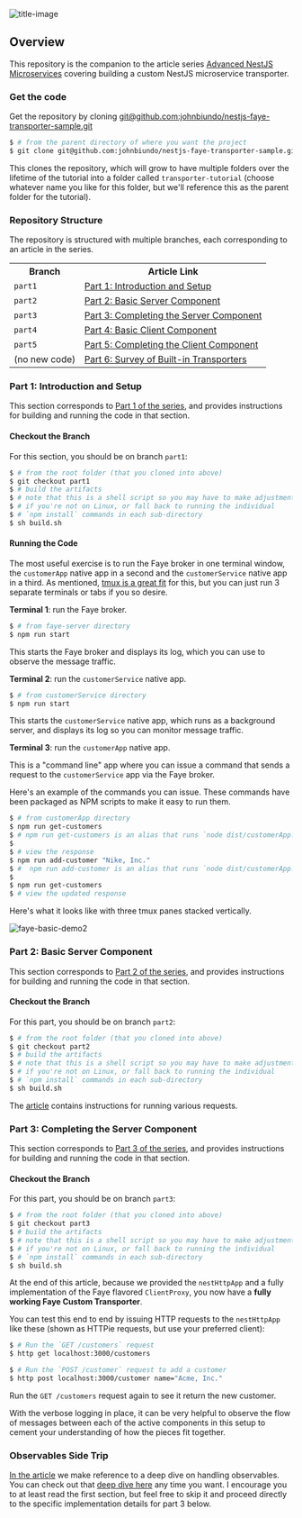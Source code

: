 ![title-image](https://user-images.githubusercontent.com/6937031/75204167-ff300e00-5724-11ea-8a22-721b8f5f97c5.gif)

## Overview

This repository is the companion to the article series [Advanced NestJS Microservices](<(https://dev.to/nestjs/build-a-custom-transporter-for-nestjs-microservices-dc6-temp-slug-6007254?preview=d3e07087758ff2aac037f47fb67ad5b465f45272f9c5c9385037816b139cf1ed089616c711ed6452184f7fb913aed70028a73e14fef8e3e41ee7c3fc#requestresponse)>) covering building a custom NestJS microservice transporter.

### Get the code

Get the repository by cloning [git@github.com:johnbiundo/nestjs-faye-transporter-sample.git](git@github.com:johnbiundo/nestjs-faye-transporter-sample.git)

```bash
$ # from the parent directory of where you want the project
$ git clone git@github.com:johnbiundo/nestjs-faye-transporter-sample.git transporter-tutorial
```

This clones the repository, which will grow to have multiple folders over the lifetime of the tutorial into a folder called `transporter-tutorial` (choose whatever name you like for this folder, but we'll reference this as the parent folder for the tutorial).

### Repository Structure

The repository is structured with multiple branches, each corresponding to an article in the series.

<table>
<tr>
<th>Branch</th><th>Article Link</th>
</tr>
<tr>
<td><code>part1</code></td><td><a href="https://dev.to/nestjs/build-a-custom-transporter-for-nestjs-microservices-dc6-temp-slug-6007254?preview=d3e07087758ff2aac037f47fb67ad5b465f45272f9c5c9385037816b139cf1ed089616c711ed6452184f7fb913aed70028a73e14fef8e3e41ee7c3fc#requestresponse">Part 1: Introduction and Setup</a></td>
</tr>
<tr>
<td><code>part2</code></td><td><a href="https://dev.to/nestjs/build-a-custom-transporter-for-nestjs-microservices-dc6-temp-slug-6007254?preview=d3e07087758ff2aac037f47fb67ad5b465f45272f9c5c9385037816b139cf1ed089616c711ed6452184f7fb913aed70028a73e14fef8e3e41ee7c3fc#requestresponse">Part 2: Basic Server Component</a></td>
</tr>
<tr>
<td><code>part3</code></td><td><a href="https://dev.to/nestjs/build-a-custom-transporter-for-nestjs-microservices-dc6-temp-slug-6007254?preview=d3e07087758ff2aac037f47fb67ad5b465f45272f9c5c9385037816b139cf1ed089616c711ed6452184f7fb913aed70028a73e14fef8e3e41ee7c3fc#requestresponse">Part 3: Completing the Server Component</a></td>
</tr>
<tr>
<td><code>part4</code></td><td><a href="https://dev.to/nestjs/build-a-custom-transporter-for-nestjs-microservices-dc6-temp-slug-6007254?preview=d3e07087758ff2aac037f47fb67ad5b465f45272f9c5c9385037816b139cf1ed089616c711ed6452184f7fb913aed70028a73e14fef8e3e41ee7c3fc#requestresponse">Part 4: Basic Client Component</a></td>
</tr>
<tr>
<td><code>part5</code></td><td><a href="https://dev.to/nestjs/build-a-custom-transporter-for-nestjs-microservices-dc6-temp-slug-6007254?preview=d3e07087758ff2aac037f47fb67ad5b465f45272f9c5c9385037816b139cf1ed089616c711ed6452184f7fb913aed70028a73e14fef8e3e41ee7c3fc#requestresponse">Part 5: Completing the Client Component</a></td>
</tr>
<tr>
<td>(no new code)</td><td><a href="https://dev.to/nestjs/build-a-custom-transporter-for-nestjs-microservices-dc6-temp-slug-6007254?preview=d3e07087758ff2aac037f47fb67ad5b465f45272f9c5c9385037816b139cf1ed089616c711ed6452184f7fb913aed70028a73e14fef8e3e41ee7c3fc#requestresponse">Part 6: Survey of Built-in Transporters</a></td>
</tr>
</table>

### Part 1: Introduction and Setup

This section corresponds to [Part 1 of the series](https://dev.to/nestjs/build-a-custom-transporter-for-nestjs-microservices-dc6-temp-slug-6007254?preview=d3e07087758ff2aac037f47fb67ad5b465f45272f9c5c9385037816b139cf1ed089616c711ed6452184f7fb913aed70028a73e14fef8e3e41ee7c3fc#requestresponse), and provides instructions for building and running the code in that section.

#### Checkout the Branch

For this section, you should be on branch `part1`:

```bash
$ # from the root folder (that you cloned into above)
$ git checkout part1
$ # build the artifacts
$ # note that this is a shell script so you may have to make adjustments
$ # if you're not on Linux, or fall back to running the individual
$ # `npm install` commands in each sub-directory
$ sh build.sh
```

#### Running the Code

The most useful exercise is to run the Faye broker in one terminal window, the `customerApp` native app in a second and the `customerService` native app in a third. As mentioned, [tmux is a great fit](https://github.com/johnbiundo/nest-nats-sample#pro-tip-use-tmux-optional) for this, but you can just run 3 separate terminals or tabs if you so desire.

**Terminal 1**: run the Faye broker.

```bash
$ # from faye-server directory
$ npm run start
```

This starts the Faye broker and displays its log, which you can use to observe the message traffic.

**Terminal 2**: run the `customerService` native app.

```bash
$ # from customerService directory
$ npm run start
```

This starts the `customerService` native app, which runs as a background server, and displays its log so you can monitor message traffic.

**Terminal 3**: run the `customerApp` native app.

This is a "command line" app where you can issue a command that sends a request to the `customerService` app via the Faye broker.

Here's an example of the commands you can issue. These commands have been packaged as NPM scripts to make it easy to run them.

```bash
$ # from customerApp directory
$ npm run get-customers
$ # npm run get-customers is an alias that runs `node dist/customerApp.js get`
$
$ # view the response
$ npm run add-customer "Nike, Inc."
$ #  npm run add-customer is an alias that runs `node dist/customerApp.js add`
$
$ npm run get-customers
$ # view the updated response
```

Here's what it looks like with three tmux panes stacked vertically.

![faye-basic-demo2](https://user-images.githubusercontent.com/6937031/75201170-9775c500-571c-11ea-8b7a-d9121c4418c1.gif)

### Part 2: Basic Server Component

This section corresponds to [Part 2 of the series](<[xxx](https://dev.to/nestjs/part-2-basic-server-component-5313-temp-slug-6221883?preview=2f3ceab6d03c32bc1d00e56a907f4c2e87b388b516d6009c5c72a6f5a31ef8da2a310c035b7b0a84cd9760ab2ac5d241dd2ceaceaf807ba1e745bbb9)>), and provides instructions for building and running the code in that section.

#### Checkout the Branch

For this part, you should be on branch `part2`:

```bash
$ # from the root folder (that you cloned into above)
$ git checkout part2
$ # build the artifacts
$ # note that this is a shell script so you may have to make adjustments
$ # if you're not on Linux, or fall back to running the individual
$ # `npm install` commands in each sub-directory
$ sh build.sh
```

The [article](https://dev.to/nestjs/part-2-basic-server-component-5313-temp-slug-6221883?preview=2f3ceab6d03c32bc1d00e56a907f4c2e87b388b516d6009c5c72a6f5a31ef8da2a310c035b7b0a84cd9760ab2ac5d241dd2ceaceaf807ba1e745bbb9#running-the-test) contains instructions for running various requests.

### Part 3: Completing the Server Component

This section corresponds to [Part 3 of the series](https://dev.to/nestjs/part-3-completing-the-server-component-2fai-temp-slug-8783531?preview=be5cb28367d68473fba3e9a91c71084b83414317c27529045d1732b885da4cedb2020d8a7a32482e950f79db2908dee597c475f0f0b1a77bb73f0cab), and provides instructions for building and running the code in that section.

#### Checkout the Branch

For this part, you should be on branch `part3`:

```bash
$ # from the root folder (that you cloned into above)
$ git checkout part3
$ # build the artifacts
$ # note that this is a shell script so you may have to make adjustments
$ # if you're not on Linux, or fall back to running the individual
$ # `npm install` commands in each sub-directory
$ sh build.sh
```

At the end of this article, because we provided the `nestHttpApp` and a fully implementation of the Faye flavored `ClientProxy`, you now have a **fully working Faye Custom Transporter**.

You can test this end to end by issuing HTTP requests to the `nestHttpApp` like these (shown as HTTPie requests, but use your preferred client):

```bash
$ # Run the `GET /customers` request
$ http get localhost:3000/customers
```

```bash
$ # Run the `POST /customer` request to add a customer
$ http post localhost:3000/customer name="Acme, Inc."
```

Run the `GET /customers` request again to see it return the new customer.

With the verbose logging in place, it can be very helpful to observe the flow of messages between each of the active components in this setup to cement your understanding of how the pieces fit together.

### Observables Side Trip

[In the article](https://dev.to/nestjs/part-3-completing-the-server-component-2fai-temp-slug-8783531?preview=be5cb28367d68473fba3e9a91c71084b83414317c27529045d1732b885da4cedb2020d8a7a32482e950f79db2908dee597c475f0f0b1a77bb73f0cab#overview>) we make reference to a deep dive on handling observables. You can check out that [deep dive here](/observable-deepdive.md) any time you want. I encourage you to at least read the first section, but feel free to skip it and proceed directly to the specific implementation details for part 3 below.
